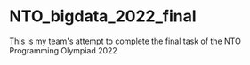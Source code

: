 # NTO_bigdata_2022_final
 This is my team's attempt to complete the final task of the NTO Programming Olympiad 2022
